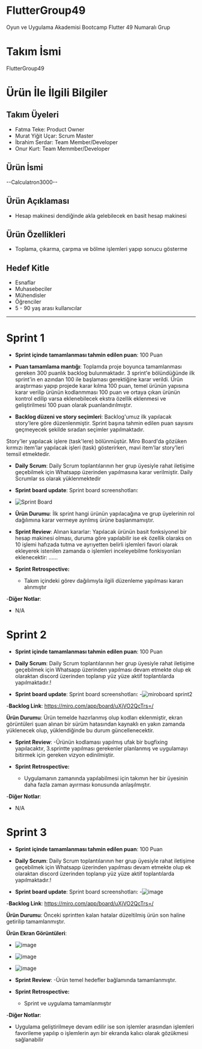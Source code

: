 # FlutterGroup49
Oyun ve Uygulama Akademisi Bootcamp Flutter 49 Numaralı Grup


# **Takım İsmi**

FlutterGroup49

# Ürün İle İlgili Bilgiler

## Takım Üyeleri

- Fatma Teke: Product Owner
- Murat Yiğit Uçar: Scrum Master
- İbrahim Serdar: Team Member/Developer
- Onur Kurt: Team Memmber/Developer

## Ürün İsmi

--Calculatron3000--

## Ürün Açıklaması

- Hesap makinesi dendiğinde akla gelebilecek en basit hesap makinesi

## Ürün Özellikleri

- Toplama, çıkarma, çarpma ve bölme işlemleri yapıp sonucu gösterme


## Hedef Kitle

- Esnaflar
- Muhasebeciler
- Mühendisler
- Öğrenciler
- 5 - 90 yaş arası kullanıcılar


---

# Sprint 1

- **Sprint içinde tamamlanması tahmin edilen puan**: 100 Puan

- **Puan tamamlama mantığı**: Toplamda proje boyunca tamamlanması gereken 300 puanlık backlog bulunmaktadır. 3 sprint'e bölündüğünde ilk sprint'in en azından 100 ile başlaması gerektiğine karar verildi. Ürün araştırması yapıp projede karar kılma 100 puan, temel ürünün yapısına karar verilip ürünün kodlanmması 100 puan ve ortaya çıkan ürünün kontrol edilip varsa eklenebilecek ekstra özellik eklenmesi ve geliştirilmesi 100 puan olarak puanlandırılmıştır.

- **Backlog düzeni ve story seçimleri**: Backlog'umuz ilk yapılacak story'lere göre düzenlenmiştir. Sprint başına tahmin edilen puan sayısını geçmeyecek şekilde sıradan seçimler yapılmaktadır.

Story'ler yapılacak işlere (task'lere) bölünmüştür. Miro Board'da gözüken kırmızı item'lar yapılacak işleri (task) gösterirken, mavi item'lar story'leri temsil etmektedir.


- **Daily Scrum**: Daily Scrum toplantılarının her grup üyesiyle rahat iletişime geçebilmek için Whatsapp üzerinden yapılmasına karar verilmiştir. Daily Scrumlar ss olarak yüklenmektedir

- **Sprint board update**: Sprint board screenshotları:
- ![Sprint Board](https://user-images.githubusercontent.com/98598268/167647805-793eba00-2850-4f09-8eb6-cfd3a0643548.png)


- **Ürün Durumu**: İlk sprint hangi ürünün yapılacağına ve grup üyelerinin rol dağılımına karar vermeye ayrılmış ürüne başlanmamıştır.


- **Sprint Review**: 
Alınan kararlar: Yapılacak ürünün basit fonksiyonel bir hesap makinesi olması, duruma göre yapılabilir ise ek özellik olaraks on 10 işlemi hafızada tutma ve ayrıyetten belirli işlemleri favori olarak ekleyerek istenilen zamanda o işlemleri inceleyebilme fonkisyonları eklenecektir: ......

- **Sprint Retrospective:**
  - Takım içindeki görev dağılımıyla ilgili düzenleme yapılması kararı alınmıştır

-**Diğer Notlar**:
- N/A

# Sprint 2

- **Sprint içinde tamamlanması tahmin edilen puan**: 100 Puan


- **Daily Scrum**: Daily Scrum toplantılarının her grup üyesiyle rahat iletişime geçebilmek için Whatsapp üzerinden yapılması devam etmekte olup ek olaraktan discord üzerinden toplanıp yüz yüze aktif toplantılarda yapılmaktadır.!


- **Sprint board update**: Sprint board screenshotları:
-![miroboard sprint2](https://user-images.githubusercontent.com/98598268/169860951-a425babe-6d42-4fee-9643-b87a17b106c1.png) 


-**Backlog Link**: https://miro.com/app/board/uXjVO2QcTrs=/

 **Ürün Durumu**: Ürün temelde hazırlanmış olup kodları eklenmiştir, ekran görüntüleri şuan alınan bir sürüm hatasından kaynaklı en yakın zamanda yüklenecek olup, yüklendiğinde bu durum güncellenecektir.
 
 
 - **Sprint Review**: 
-Ürünün kodlaması yapılmış ufak bir bugfixing yapılacaktır, 3.sprintte yapılması gerekenler planlanmış ve uygulamayı bitirmek için gereken vizyon edinilmiştir.


- **Sprint Retrospective:**
  - Uygulamanın zamanında yapılabilmesi için takımın her bir üyesinin daha fazla zaman ayırması konusunda anlaşılmıştır.


-**Diğer Notlar**:
- N/A




# Sprint 3

- **Sprint içinde tamamlanması tahmin edilen puan**: 100 Puan


- **Daily Scrum**: Daily Scrum toplantılarının her grup üyesiyle rahat iletişime geçebilmek için Whatsapp üzerinden yapılması devam etmekte olup ek olaraktan discord üzerinden toplanıp yüz yüze aktif toplantılarda yapılmaktadır.!


- **Sprint board update**: Sprint board screenshotları:
-![image](https://user-images.githubusercontent.com/98598268/172213784-8e251cce-cdd6-4b0f-b72f-064f6e52edbc.png)



-**Backlog Link**: https://miro.com/app/board/uXjVO2QcTrs=/

 **Ürün Durumu**: Önceki sprintten kalan hatalar düzeltilmiş ürün son haline getirilip tamamlanmıştır.
 
 **Ürün Ekran Görüntüleri**: 
 - ![image](https://user-images.githubusercontent.com/98598268/172236720-9256892e-ea64-41cd-8cc2-23a79a45713c.png)
 - ![image](https://user-images.githubusercontent.com/98598268/172236867-99f2f16d-a9bb-4f36-a5a0-1ae7045387c8.png)
 - ![image](https://user-images.githubusercontent.com/98598268/172236990-b9ba56d4-0ce1-455b-ad93-9080ee867a35.png)

 
 
 
 - **Sprint Review**: 
-Ürün temel hedefler bağlamında tamamlanmıştır.


- **Sprint Retrospective:**
  - Sprint ve uygulama tamamlanmıştır


-**Diğer Notlar**:
- Uygulama geliştirilmeye devam edilir ise son işlemler arasından işlemleri favorileme yapılıp o işlemlerin ayrı bir ekranda kalıcı olarak gözükmesi sağlanabilir


